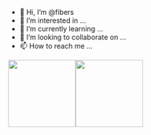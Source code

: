 - 👋 Hi, I’m @fibers
- 👀 I’m interested in ...
- 🌱 I’m currently learning ...
- 💞️ I’m looking to collaborate on ...
- 📫 How to reach me ...

<!---
fibers/fibers is a ✨ special ✨ repository because its `README.md` (this file) appears on your GitHub profile.
You can click the Preview link to take a look at your changes.
--->


<img align="" height="137px" src="https://github-readme-stats.vercel.app/api?username=fibers&hide_title=true&hide_border=true&show_icons=true&include_all_commits=true&line_height=21&bg_color=0,EC6C6C,FFD479,FFFC79,73FA79&theme=graywhite&locale=cn" /><img align="" height="137px" src="https://github-readme-stats.vercel.app/api/top-langs/?username=fibers&hide_title=true&hide_border=true&layout=compact&bg_color=0,73FA79,73FDFF,D783FF&theme=graywhite&locale=cn" />
